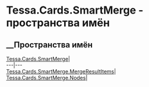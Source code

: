 # Tessa.Cards.SmartMerge - пространства имён
## __Пространства имён
[Tessa.Cards.SmartMerge](N_Tessa_Cards_SmartMerge.htm)|  
---|---  
[Tessa.Cards.SmartMerge.MergeResultItems](G_Tessa_Cards_SmartMerge_MergeResultItems.htm)|  
[Tessa.Cards.SmartMerge.Nodes](G_Tessa_Cards_SmartMerge_Nodes.htm)|
